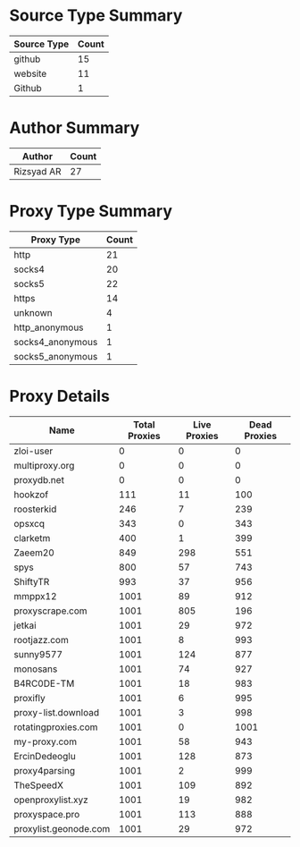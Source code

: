 # Source Type Summary

| Source Type | Count |
|-------------|-------|
| github | 15 |
| website | 11 |
| Github | 1 |


# Author Summary

| Author | Count |
|--------|-------|
| Rizsyad AR | 27 |


# Proxy Type Summary

| Proxy Type | Count |
|------------|-------|
| http | 21 |
| socks4 | 20 |
| socks5 | 22 |
| https | 14 |
| unknown | 4 |
| http_anonymous | 1 |
| socks4_anonymous | 1 |
| socks5_anonymous | 1 |


# Proxy Details

| Name | Total Proxies | Live Proxies | Dead Proxies |
|------|---------------|--------------|---------------|
| zloi-user | 0 | 0 | 0 |
| multiproxy.org | 0 | 0 | 0 |
| proxydb.net | 0 | 0 | 0 |
| hookzof | 111 | 11 | 100 |
| roosterkid | 246 | 7 | 239 |
| opsxcq | 343 | 0 | 343 |
| clarketm | 400 | 1 | 399 |
| Zaeem20 | 849 | 298 | 551 |
| spys | 800 | 57 | 743 |
| ShiftyTR | 993 | 37 | 956 |
| mmppx12 | 1001 | 89 | 912 |
| proxyscrape.com | 1001 | 805 | 196 |
| jetkai | 1001 | 29 | 972 |
| rootjazz.com | 1001 | 8 | 993 |
| sunny9577 | 1001 | 124 | 877 |
| monosans | 1001 | 74 | 927 |
| B4RC0DE-TM | 1001 | 18 | 983 |
| proxifly | 1001 | 6 | 995 |
| proxy-list.download | 1001 | 3 | 998 |
| rotatingproxies.com | 1001 | 0 | 1001 |
| my-proxy.com | 1001 | 58 | 943 |
| ErcinDedeoglu | 1001 | 128 | 873 |
| proxy4parsing | 1001 | 2 | 999 |
| TheSpeedX | 1001 | 109 | 892 |
| openproxylist.xyz | 1001 | 19 | 982 |
| proxyspace.pro | 1001 | 113 | 888 |
| proxylist.geonode.com | 1001 | 29 | 972 |
